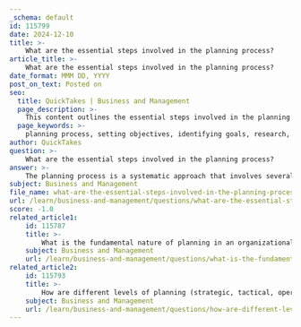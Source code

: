 ```yaml
---
_schema: default
id: 115799
date: 2024-12-10
title: >-
    What are the essential steps involved in the planning process?
article_title: >-
    What are the essential steps involved in the planning process?
date_format: MMM DD, YYYY
post_on_text: Posted on
seo:
  title: QuickTakes | Business and Management
  page_description: >-
    This content outlines the essential steps involved in the planning process for organizations, detailing the systematic approach from setting objectives to monitoring and revising plans to achieve strategic goals.
  page_keywords: >-
    planning process, setting objectives, identifying goals, research, gathering data, developing the plan, implementing the plan, monitoring progress, evaluating effectiveness, revising plans, organizational strategy
author: QuickTakes
question: >-
    What are the essential steps involved in the planning process?
answer: >-
    The planning process is a systematic approach that involves several essential steps to ensure that an organization can effectively achieve its objectives. Here are the key steps involved in the planning process:\n\n1. **Setting Objectives**: The first step is to clearly define and describe the objectives of the organization. This involves determining what the organization aims to accomplish during the planning period, which provides a clear framework for the entire process.\n\n2. **Identifying Goals**: Following the establishment of objectives, the next step is to identify specific goals that align with these objectives. This helps in creating a more detailed roadmap for achieving the desired outcomes.\n\n3. **Conducting Research and Gathering Data**: It is crucial to conduct thorough research and gather relevant data that will inform the planning process. This includes understanding market conditions, customer needs, and internal capabilities.\n\n4. **Developing the Plan**: Once the objectives and goals are set, and data is gathered, the next step is to develop a comprehensive plan. This plan should outline the actions required to achieve the goals, including timelines, resources needed, and responsibilities assigned to team members.\n\n5. **Implementing the Plan**: After the plan is developed, it must be put into action. This involves executing the strategies and tasks outlined in the plan while ensuring that all stakeholders are aligned and informed.\n\n6. **Monitoring and Evaluating Progress**: Continuous monitoring and evaluation are essential to track the effectiveness of the implemented plan. This step allows the organization to measure progress against the set objectives and make necessary adjustments as conditions change.\n\n7. **Revising and Restructuring as Needed**: Based on the evaluation results, the organization may need to revise and restructure its plans to address any challenges or changes in the environment. This ensures that the planning process remains relevant and effective.\n\nThese steps are not necessarily linear; they may require revisiting previous stages as new information emerges or as circumstances evolve. By following these steps, organizations can create effective plans that guide their actions and help them achieve their strategic goals.
subject: Business and Management
file_name: what-are-the-essential-steps-involved-in-the-planning-process.md
url: /learn/business-and-management/questions/what-are-the-essential-steps-involved-in-the-planning-process
score: -1.0
related_article1:
    id: 115787
    title: >-
        What is the fundamental nature of planning in an organizational context?
    subject: Business and Management
    url: /learn/business-and-management/questions/what-is-the-fundamental-nature-of-planning-in-an-organizational-context
related_article2:
    id: 115793
    title: >-
        How are different levels of planning (strategic, tactical, operational) defined and differentiated?
    subject: Business and Management
    url: /learn/business-and-management/questions/how-are-different-levels-of-planning-strategic-tactical-operational-defined-and-differentiated
---
```


&nbsp;